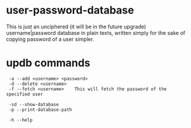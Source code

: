 # user-password-database

This is just an unciphered (it will be in the future upgrade) username|password database in plain texts, written simply for the sake of copying password of a user simpler.

# updb commands

     -a --add <username> <password>
     -d --delete <username>
     -f --fetch <username>    This will fetch the password of the specified user
     
     -sd --show-database
     -p --print-database-path
    
     -h --help
     
     
     
